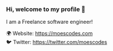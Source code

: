 ### Hi, welcome to my profile 👋

I am a Freelance software engineer!

🌍 Website: https://moescodes.com  
🐦 Twitter: https://twitter.com/moescodes
